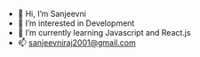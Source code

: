 - 👋 Hi, I’m Sanjeevni
- 👀 I’m interested in Development
- 🌱 I’m currently learning Javascript and React.js
- 📫 sanjeevniraj2001@gmail.com

<!---
komu-07/komu-07 is a ✨ special ✨ repository because its `README.md` (this file) appears on your GitHub profile.
You can click the Preview link to take a look at your changes.
--->
